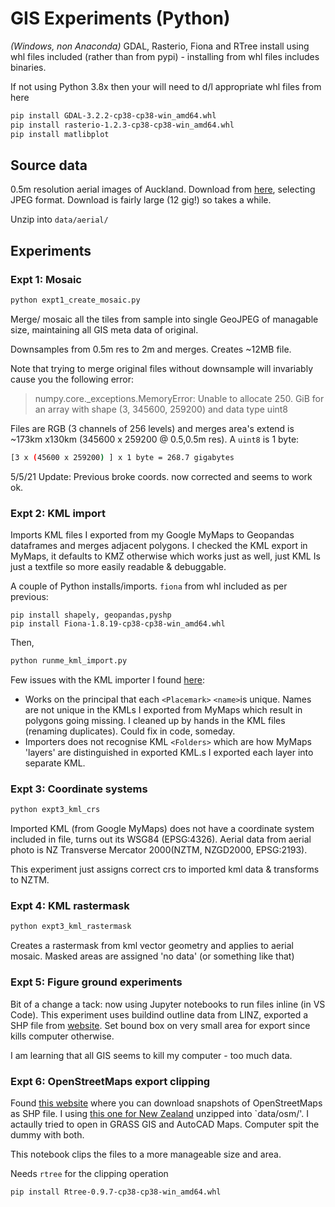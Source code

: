 # GIS Experiments (Python)

*(Windows, non Anaconda)* GDAL, Rasterio, Fiona and RTree install using whl files included (rather than from pypi) - installing from whl files includes binaries.

If not using Python 3.8x then your will need to d/l appropriate whl files from here

```bash
pip install GDAL-3.2.2-cp38-cp38-win_amd64.whl
pip install rasterio-1.2.3-cp38-cp38-win_amd64.whl
pip install matlibplot
```

## Source data

0.5m resolution aerial images of Auckland. Download from [here](https://data.linz.govt.nz/layer/51769-auckland-05m-rural-aerial-photos-2010-2012/), selecting JPEG format. Download is fairly large (12 gig!) so takes a while.

Unzip into `data/aerial/`

## Experiments

### Expt 1: Mosaic

```bash
python expt1_create_mosaic.py
```

Merge/ mosaic all the tiles from sample into single GeoJPEG of managable size, maintaining all GIS meta data of original.

Downsamples from 0.5m res to 2m and merges. Creates ~12MB file.

Note that trying to merge original files without downsample will invariably cause you the following error:

> numpy.core._exceptions.MemoryError: Unable to allocate 250. GiB for an array with shape (3, 345600, 259200) and data type uint8

Files are RGB (3 channels of 256 levels) and merges area's extend is ~173km x130km (345600 x 259200 @ 0.5,0.5m res). A `uint8` is 1 byte:

```bash
[3 x (45600 x 259200) ] x 1 byte = 268.7 gigabytes
```

5/5/21 Update: Previous broke coords. now corrected and seems to work ok.

### Expt 2: KML import

Imports KML files I exported from my Google MyMaps to Geopandas dataframes and merges adjacent polygons.  I checked the KML export in MyMaps, it defaults to KMZ otherwise which works just as well, just KML Is just a textfile so more easily readable & debuggable.

A couple of Python installs/imports. `fiona` from whl included as per previous:

```
pip install shapely, geopandas,pyshp
pip install Fiona-1.8.19-cp38-cp38-win_amd64.whl
```

Then,

```bash
python runme_kml_import.py
```

Few issues with the KML importer I found [here](https://gist.github.com/linwoodc3/0306734dfe17076dfd34e09660c198c0`):

- Works on the principal that each `<Placemark>`   `<name>`is unique. Names are not unique in the KMLs I exported from MyMaps which result in polygons going missing. I cleaned up by hands in the KML files (renaming duplicates). Could fix in code, someday.
- Importers does not recognise KML `<Folders>` which are how MyMaps 'layers' are distinguished in exported KML.s I exported each layer into separate KML.

### Expt 3: Coordinate systems

```bash
python expt3_kml_crs
```

Imported KML (from Google MyMaps) does not have a coordinate system included in file, turns out its WSG84 (EPSG:4326). Aerial data from aerial photo is NZ Transverse Mercator 2000(NZTM, NZGD2000, EPSG:2193).

This experiment just assigns correct crs to imported kml data & transforms to NZTM.

### Expt 4: KML rastermask

```bash
python expt3_kml_rastermask
```

Creates a rastermask from kml vector geometry and applies to aerial mosaic. Masked areas are assigned 'no data' (or something like that)

### Expt 5: Figure ground experiments

Bit of a change a tack: now using Jupyter notebooks to run files inline (in VS Code).
This experiment uses buildind outline data from LINZ, exported a SHP file from [website](https://data.linz.govt.nz/layer/101290-nz-building-outlines/). Set bound box on very small area for export since kills computer otherwise.

I am learning that all GIS seems to kill my computer - too much data.

### Expt 6: OpenStreetMaps export clipping

Found [this website](http://download.geofabrik.de) where you can download snapshots of OpenStreetMaps as SHP file. I using [this one for New Zealand](http://download.geofabrik.de/australia-oceania/new-zealand-latest-free.shp.zip) unzipped into `data/osm/'. I actaully tried to open in GRASS GIS and AutoCAD Maps. Computer spit the dummy with both.

This notebook clips the files to a more manageable size and area.

Needs `rtree` for the clipping operation

```bash
pip install Rtree-0.9.7-cp38-cp38-win_amd64.whl
```
